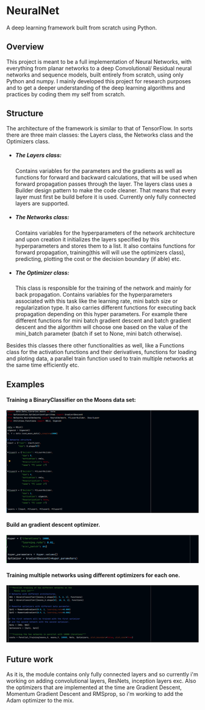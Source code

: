 # NeuralNet

A deep learning framework built from scratch using Python.

## Overview

This project is meant to be a full implementation of Neural Networks, with everything from planar networks to a deep 
Convolutional/ Residual neural networks and sequence models, built entirely from scratch, using only Python and numpy. I mainly
developed this project for research purposes and to get a deeper understanding of the deep learning algorithms and practices by
coding them my self from scratch. 

## Structure 

The architecture of the framework is similar to that of TensorFlow. In sorts there are three main classes: the Layers class, the Networks class and the Optimizers class.
- ##### The Layers class:
  Contains variables for the parameters and the gradients as well as functions for forward and backward calculations, that will be used when forward propagation passes through the layer. The layers class uses a Builder design pattern to make the code cleaner. That means that every layer must first be build before it is used. Currently only fully connected layers are supported.
  
- ##### The Networks class:
  Contains variables for the hyperparameters of the network architecture and upon creation it initializes the layers specified by this hyperparameters and stores them to a list. It also contains functions for forward propagation, training(this will will use the optimizers class), predicting, plotting the cost or the decision boundary (if able) etc.
  
- ##### The Optimizer class:
   This class is responsible for the training of the network and mainly for back propagation. Contains variables for the hyperparameters associated with this task like the learning rate, mini batch size or regularization type. It also carries different functions for executing back propagation depending on this hyper parameters. For example there different functions for mini batch gradient descent and batch gradient descent and the algorithm will choose one based on the value of the mini_batch parameter (batch if set to None, mini batch otherwise).

Besides this classes there other functionalities as well, like a Functions class for the activation functions and their derivatives, functions for loading and ploting data, a parallel train function used to train multiple networks at the same time efficiently etc.


## Examples 
#### Training a BinaryClassifier on the Moons data set:
![Example 1](https://raw.githubusercontent.com/BasileiosKal/NeuralNet/master/Images/example1.png)
#### Build an gradient descent optimizer.
![Example 1](https://raw.githubusercontent.com/BasileiosKal/NeuralNet/master/Images/Example2.png)
#### Training multiple networks using different optimizers for each one.
![Example 2](https://raw.githubusercontent.com/BasileiosKal/NeuralNet/master/Images/example2.png)


## Future work
As it is, the module contains only fully connected layers and so currently i'm working on adding convolutional layers, ResNets, inception layers exc. Also the optimizers that are implemented at the time are Gradient Descent, Momentum Gradient Descent and RMSprop, so i'm working to add the Adam optimizer to the mix.
